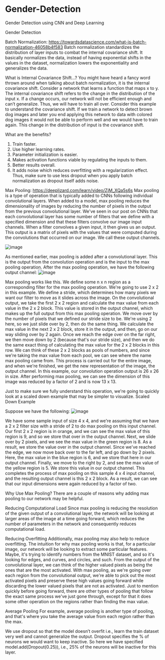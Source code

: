 # Gender-Detection
Gender Detection using CNN and Deep Learning


Gender Detection

Batch Normalization: https://towardsdatascience.com/what-is-batch-normalization-46058b4f583
Batch normalization standardizes the distribution of layer inputs to combat the internal covariance shift.
It basically normalizes the data, instead of having exponential shifts in the values in the dataset, normalization lowers the exponentiality and generalizes the data.

What is Internal Covariance Shift…?
You might have heard a fancy word thrown around when talking about batch normalization, it is the internal covariance shift. Consider a network that learns a function that maps x to y. The internal covariance shift refers to the change in the distribution of the input x. If a change occurs, our network will not be efficient enough and can’t generalize. Thus, we will have to train all over.
Consider this example to understand the covariance shift. If we train a network to detect brown dog images and later you end applying this network to data with colored dog images it would not be able to perform well and we would have to train again. This change in the distribution of input is the covariance shift.



What are the benefits?
1.	Train faster.
2.	Use higher learning rates.
3.	Parameter initialization is easier.
4.	Makes activation functions viable by regulating the inputs to them.
5.	Better results overall.
6.	It adds noise which reduces overfitting with a regularization effect. Thus, make sure to use less dropout when you apply batch normalization as dropout itself adds noise.

 

Max Pooling: https://deeplizard.com/learn/video/ZjM_XQa5s6s
Max pooling is a type of operation that is typically added to CNNs following individual convolutional layers.
When added to a model, max pooling reduces the dimensionality of images by reducing the number of pixels in the output from the previous convolutional layer.
We've seen in our post on CNNs that each convolutional layer has some number of filters that we define with a specified dimension and that these filters convolve our image input channels.
When a filter convolves a given input, it then gives us an output. This output is a matrix of pixels with the values that were computed during the convolutions that occurred on our image. We call these output channels.
 
![image](https://user-images.githubusercontent.com/87309254/173369049-2d386e67-2b85-4cb9-9b83-92702be052fa.png)
 
 
As mentioned earlier, max pooling is added after a convolutional layer. This is the output from the convolution operation and is the input to the max pooling operation.
After the max pooling operation, we have the following output channel:
 ![image](https://user-images.githubusercontent.com/87309254/173369104-28ed6c96-f064-4eee-98d7-e01af1a616fe.png)


Max pooling works like this. We define some n x n region as a corresponding filter for the max pooling operation. We're going to use 2 x 2 in this example.
We define a stride, which determines how many pixels we want our filter to move as it slides across the image.
On the convolutional output, we take the first 2 x 2 region and calculate the max value from each value in the 2 x 2 block. This value is stored in the output channel, which makes up the full output from this max pooling operation.
We move over by the number of pixels that we defined our stride size to be. We're using 2 here, so we just slide over by 2, then do the same thing. We calculate the max value in the next 2 x 2 block, store it in the output, and then, go on our way sliding over by 2 again.
Once we reach the edge over on the far right, we then move down by 2 (because that's our stride size), and then we do the same exact thing of calculating the max value for the 2 x 2 blocks in this row.
We can think of these 2 x 2 blocks as pools of numbers, and since we're taking the max value from each pool, we can see where the name max pooling came from.
This process is carried out for the entire image, and when we're finished, we get the new representation of the image, the output channel.
In this example, our convolution operation output is 26 x 26 in size. After performing max pooling, we can see the dimension of this image was reduced by a factor of 2 and is now 13 x 13.




Just to make sure we fully understand this operation, we're going to quickly look at a scaled down example that may be simpler to visualize.
Scaled Down Example

Suppose we have the following:
![image](https://user-images.githubusercontent.com/87309254/173369319-33db10bf-ba6f-4d96-9091-50a359687558.png)

 
We have some sample input of size 4 x 4, and we're assuming that we have a 2 x 2 filter size with a stride of 2 to do max pooling on this input channel.
Our first 2 x 2 region is in orange, and we can see the max value of this region is 9, and so we store that over in the output channel.
Next, we slide over by 2 pixels, and we see the max value in the green region is 8. As a result, we store the value over in the output channel.
Since we've reached the edge, we now move back over to the far left, and go down by 2 pixels. Here, the max value in the blue region is 6, and we store that here in our output channel.
Finally, we move to the right by 2, and see the max value of the yellow region is 5. We store this value in our output channel.
This completes the process of max pooling on this sample 4 x 4 input channel, and the resulting output channel is this 2 x 2 block. As a result, we can see that our input dimensions were again reduced by a factor of two.



Why Use Max Pooling?
There are a couple of reasons why adding max pooling to our network may be helpful.

Reducing Computational Load
Since max pooling is reducing the resolution of the given output of a convolutional layer, the network will be looking at larger areas of the image at a time going forward, which reduces the number of parameters in the network and consequently reduces computational load.

Reducing Overfitting
Additionally, max pooling may also help to reduce overfitting. The intuition for why max pooling works is that, for a particular image, our network will be looking to extract some particular features.
Maybe, it's trying to identify numbers from the MNIST dataset, and so it's looking for edges, and curves, and circles, and such. From the output of the convolutional layer, we can think of the higher valued pixels as being the ones that are the most activated.
With max pooling, as we're going over each region from the convolutional output, we're able to pick out the most activated pixels and preserve these high values going forward while discarding the lower valued pixels that are not as activated.
Just to mention quickly before going forward, there are other types of pooling that follow the exact same process we've just gone through, except for that it does some other operation on the regions rather than finding the max value.

Average Pooling
For example, average pooling is another type of pooling, and that's where you take the average value from each region rather than the max.



We use dropout so that the model doesn’t overfit i.e., learn the train dataset very well and cannot generalize the output.
Dropout specifies the % of neurons we would want to keep inactive.
So here we have specified model.add(Dropout(0.25)), i.e., 25% of the neurons will be inactive for this layer.
